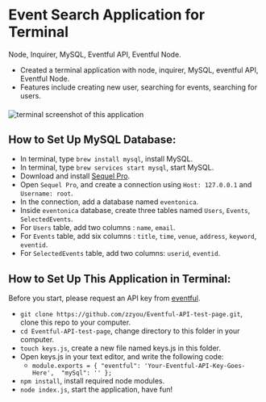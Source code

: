 # Event Search Application for Terminal
Node, Inquirer, MySQL, Eventful API, Eventful Node.

- Created a terminal application with node, inquirer, MySQL, eventful API, Eventful Node.
- Features include creating new user, searching for events, searching for users.

####
<img src='terminalScreenshot.png' alt='terminal screenshot of this application' />

##

## How to Set Up MySQL Database:
- In terminal, type `brew install mysql`, install MySQL.
- In terminal, type `brew services start mysql`, start MySQL.
- Download and install [Sequel Pro](http://www.sequelpro.com/).
- Open `Sequel Pro`, and create a connection using `Host: 127.0.0.1` and `Username: root`.
- In the connection, add a database named `eventonica`.
- Inside `eventonica` database, create three tables named `Users`, `Events`, `SelectedEvents`.
- For `Users` table, add two columns : `name`, `email`.
- For `Events` table, add six columns : `title`, `time`, `venue`, `address`, `keyword`, `eventid`.
- For `SelectedEvents` table, add two columns: `userid`, `eventid`.

##

## How to Set Up This Application in Terminal:
Before you start, please request an API key from [eventful](http://api.eventful.com/).

- `git clone https://github.com/zzyou/Eventful-API-test-page.git`, clone this repo to your computer.
- `cd Eventful-API-test-page`, change directory to this folder in your computer.
- `touch keys.js`, create a new file named keys.js in this folder.
- Open keys.js in your text editor, and write the following code:
    - `module.exports = {
        "eventful": 'Your-Eventful-API-Key-Goes-Here', 
        "mySql": ''
    };`
- `npm install`, install required node modules.
- `node index.js`, start the application, have fun!
